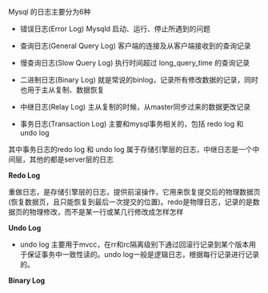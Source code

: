 Mysql 的日志主要分为6种

* 错误日志(Error Log)
Mysqld 启动、运行、停止所遇到的问题

* 查询日志(General Query Log)
客户端的连接及从客户端接收到的查询记录

* 慢查询日志(Slow Query Log)
执行时间超过 long_query_time 的查询记录

* 二进制日志(Binary Log)
就是常说的binlog，记录所有修改数据的记录，同时也用于主从复制、数据恢复

* 中继日志(Relay Log)
主从复制的时候，从master同步过来的数据更改记录

* 事务日志(Transaction Log)
主要和mysql事务相关的，包括 redo log 和 undo log

其中事务日志的redo log 和 undo log 属于存储引擎层的日志，中继日志是一个中间层，其他的都是server层的日志

__Redo Log__

重做日志，是存储引擎层的日志，提供前滚操作，它用来恢复提交后的物理数据页(恢复数据页，且只能恢复到最后一次提交的位置)。redo是物理日志，记录的是数据页的物理修改，而不是某一行或某几行修改成怎样怎样


__Undo Log__
* undo log 主要用于mvcc，在rr和rc隔离级别下通过回滚行记录到某个版本用于保证事务中一致性读的。undo log一般是逻辑日志，根据每行记录进行记录的。


__Binary Log__

